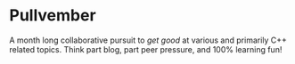 # Pullvember
A month long collaborative pursuit to *get good* at various and primarily C++ related topics. Think part blog, part peer pressure, and 100% learning fun!
